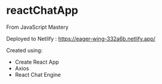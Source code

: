 # reactChatApp
From JavaScript Mastery


Deployed to Netlify : https://eager-wing-332a6b.netlify.app/

Created using:
- Create React App
- Axios
- React Chat Engine



